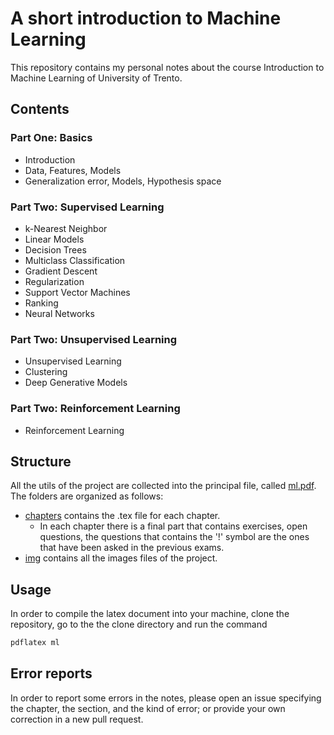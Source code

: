 # A short introduction to Machine Learning

This repository contains my personal notes about the course Introduction to Machine Learning of University of Trento.

## Contents

### Part One: Basics

- Introduction
- Data, Features, Models
- Generalization error, Models, Hypothesis space

### Part Two: Supervised Learning

- k-Nearest Neighbor
- Linear Models
- Decision Trees
- Multiclass Classification
- Gradient Descent
- Regularization
- Support Vector Machines
- Ranking
- Neural Networks

### Part Two: Unsupervised Learning

- Unsupervised Learning
- Clustering
- Deep Generative Models

### Part Two: Reinforcement Learning

- Reinforcement Learning

## Structure

All the utils of the project are collected into the principal file, called [ml.pdf](ml.pdf). The folders are organized as follows:

- [chapters](chapters/) contains the .tex file for each chapter.
  - In each chapter there is a final part that contains exercises, open questions, the questions that contains the '!' symbol are the ones that have been asked in the previous exams.
- [img](img/) contains all the images files of the project.

## Usage

In order to compile the latex document into your machine, clone the repository, go to the the clone directory and run the command

```bash
pdflatex ml
```

## Error reports

In order to report some errors in the notes, please open an issue specifying the chapter, the section, and the kind of error; or provide your own correction in a new pull request.
